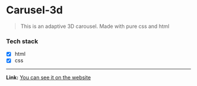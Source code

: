 # Carusel-3d
>This is an adaptive 3D carousel. Made with pure css and html
### Tech stack
* [X] html
* [X] css
___
**Link:**
 [You can see it on the website](https://rss-2000.github.io/Carusel-3d/)